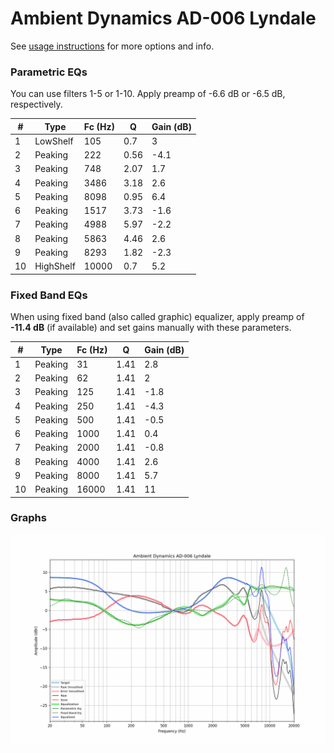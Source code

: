 # Ambient Dynamics AD-006 Lyndale
See [usage instructions](https://github.com/jaakkopasanen/AutoEq#usage) for more options and info.

### Parametric EQs
You can use filters 1-5 or 1-10. Apply preamp of -6.6 dB or -6.5 dB, respectively.

|   # | Type      |   Fc (Hz) |    Q |   Gain (dB) |
|-----|-----------|-----------|------|-------------|
|   1 | LowShelf  |       105 | 0.7  |         3   |
|   2 | Peaking   |       222 | 0.56 |        -4.1 |
|   3 | Peaking   |       748 | 2.07 |         1.7 |
|   4 | Peaking   |      3486 | 3.18 |         2.6 |
|   5 | Peaking   |      8098 | 0.95 |         6.4 |
|   6 | Peaking   |      1517 | 3.73 |        -1.6 |
|   7 | Peaking   |      4988 | 5.97 |        -2.2 |
|   8 | Peaking   |      5863 | 4.46 |         2.6 |
|   9 | Peaking   |      8293 | 1.82 |        -2.3 |
|  10 | HighShelf |     10000 | 0.7  |         5.2 |

### Fixed Band EQs
When using fixed band (also called graphic) equalizer, apply preamp of **-11.4 dB** (if available) and set gains manually with these parameters.

|   # | Type    |   Fc (Hz) |    Q |   Gain (dB) |
|-----|---------|-----------|------|-------------|
|   1 | Peaking |        31 | 1.41 |         2.8 |
|   2 | Peaking |        62 | 1.41 |         2   |
|   3 | Peaking |       125 | 1.41 |        -1.8 |
|   4 | Peaking |       250 | 1.41 |        -4.3 |
|   5 | Peaking |       500 | 1.41 |        -0.5 |
|   6 | Peaking |      1000 | 1.41 |         0.4 |
|   7 | Peaking |      2000 | 1.41 |        -0.8 |
|   8 | Peaking |      4000 | 1.41 |         2.6 |
|   9 | Peaking |      8000 | 1.41 |         5.7 |
|  10 | Peaking |     16000 | 1.41 |        11   |

### Graphs
![](./Ambient%20Dynamics%20AD-006%20Lyndale.png)
